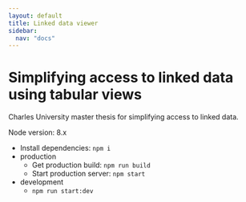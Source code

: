 ```yaml
---
layout: default
title: Linked data viewer
sidebar:
  nav: "docs"
---
```


# Simplifying access to linked data using tabular views
Charles University master thesis for simplifying access to linked data.

Node version: 8.x
* Install dependencies: `npm i`
* production
  * Get production build: `npm run build`
  * Start production server: `npm start`
* development
  * `npm run start:dev`
